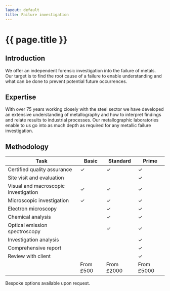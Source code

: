 ```yaml
---
layout: default
title: Failure investigation
---
```


# {{ page.title }}

## Introduction 

We offer an independent forensic investigation into the failure of metals.  Our target is to find the root cause of a failure to enable understanding and what can be done to prevent potential future occurrences. 

## Expertise 

With over 75 years working closely with the steel sector we have developed an extensive understanding of metallography and how to interpret findings and relate results to industrial processes.  Our metallographic laboratories enable to us go into as much depth as required for any metallic failure investigation.  

## Methodology 

| Task | Basic | Standard | Prime |
| --- | --- | --- | --- |
| Certified quality assurance | ✓ | ✓ | ✓ |
| Site visit and evaluation | | | ✓ ||
| Visual and macroscopic investigation | ✓ | ✓ | ✓ ||
| Microscopic investigation | ✓ | ✓ | ✓ ||
| Electron microscopy | | ✓ | ✓ ||
| Chemical analysis | | ✓ | ✓ ||
| Optical emission spectroscopy | | ✓ | ✓ ||
| Investigation analysis | | | ✓ ||
| Comprehensive report | | | ✓ || 
| Review with client | | | ✓ ||
| | From £500 | From £2000 | From £5000 |

Bespoke options available upon request.
